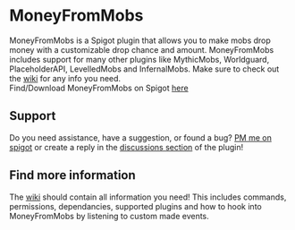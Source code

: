 # MoneyFromMobs  
MoneyFromMobs is a Spigot plugin that allows you to make mobs drop money with a customizable drop chance and amount. MoneyFromMobs includes support for many other plugins like MythicMobs, Worldguard, PlaceholderAPI, LevelledMobs and InfernalMobs. Make sure to check out the [wiki](https://github.com/chocolf/MoneyFromMobs/wiki) for any info you need.  
Find/Download MoneyFromMobs on Spigot [here](https://www.spigotmc.org/resources/money-from-mobs-1-12-1-17.79137/)  

## Support  
Do you need assistance, have a suggestion, or found a bug? [PM me on spigot](https://www.spigotmc.org/conversations/add?to=chocolf) or create a reply in the [discussions section](https://www.spigotmc.org/threads/money-from-mobs-1-12-1-17.440514/) of the plugin!  
  
## Find more information
The [wiki](https://github.com/chocolf/MoneyFromMobs/wiki) should contain all information you need! This includes commands, permissions, dependancies, supported plugins and how to hook into MoneyFromMobs by listening to custom made events.
